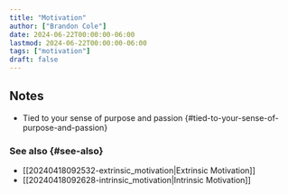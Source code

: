 ```yaml
---
title: "Motivation"
author: ["Brandon Cole"]
date: 2024-06-22T00:00:00-06:00
lastmod: 2024-06-22T00:00:00-06:00
tags: ["motivation"]
draft: false
---
```

## Notes
- Tied to your sense of purpose and passion {#tied-to-your-sense-of-purpose-and-passion}

### See also {#see-also}
- [[20240418092532-extrinsic_motivation|Extrinsic Motivation]]
- [[20240418092628-intrinsic_motivation|Intrinsic Motivation]]
